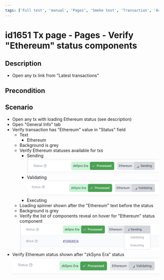 ```yaml
---
tags: ['Full test', 'manual', 'Pages', 'Smoke test', 'Transaction', 'Active']
---
```


# id1651 Tx page - Pages - Verify "Ethereum" status components

## Description
  - Open any tx link from "Latest transactions"

## Precondition


## Scenario
- Open any tx with loading Ethereum status (see description)
- Open "General Info" tab
- Verify transaction has "Ethereum" value in "Status" field
  - Text
    - Ethereum
  - Background is grey
  - Verify Ethereum statuses available for txs
    - Sending
![Screenshot](../../../../static/img/Pages/Transaction%20page/id1651_1.png)
    - Validating
![Screenshot](../../../../static/img/Pages/Transaction%20page/id1651_2.png)
    - Executing
  - Loading spinner shown after the "Ethereum" text before the  status
  - Background is grey
  - Verify the list of components reveal on hover for "Ethereum" status component
![Screenshot](../../../../static/img/Pages/Transaction%20page/id1651_3.png)
- Verify Ethereum status shown after "zkSyns Era" status
![Screenshot](../../../../static/img/Pages/Transaction%20page/id1651_2.png)
